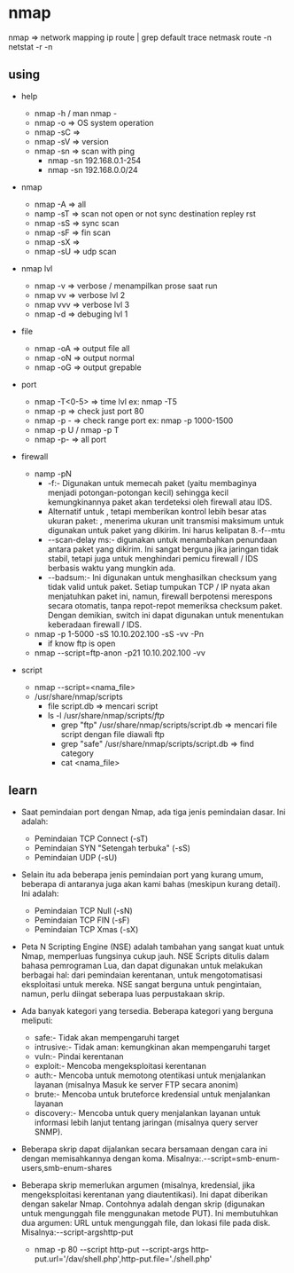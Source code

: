 # nmap
nmap => network mapping
    ip route | grep default
    trace
    netmask
    route -n 
    netstat -r -n

## using
- help
    - nmap -h / man nmap -
    - nmap -o => OS system operation
    - nmap -sC => 
    - nmap -sV => version
    - nmap -sn => scan with ping
        - nmap -sn 192.168.0.1-254
        - nmap -sn 192.168.0.0/24

- nmap
    - nmap -A => all
    - namp -sT => scan not open or not sync destination repley rst
    - nmap -sS => sync scan
    - nmap -sF => fin scan
    - nmap -sX => 
    - nmap -sU => udp scan


- nmap lvl 
    - nmap -v => verbose / menampilkan prose saat run
    - nmap vv => verbose lvl 2
    - nmap vvv => verbose lvl 3
    - nmap -d => debuging lvl 1

- file
    - nmap -oA => output file all
    - nmap -oN => output normal
    - nmap -oG => output grepable

- port
    - nmap -T<0-5> => time lvl ex: nmap -T5
    - nmap -p <port> => check just port 80
    - nmap -p <port>-<port> => check range port ex: nmap -p 1000-1500
    - nmap -p U / nmap -p T
    - nmap -p- => all port

- firewall
    - namp -pN
        - -f:- Digunakan untuk memecah paket (yaitu membaginya menjadi potongan-potongan kecil) sehingga kecil kemungkinannya paket akan terdeteksi oleh firewall atau IDS.
        - Alternatif untuk , tetapi memberikan kontrol lebih besar atas ukuran paket: , menerima ukuran unit transmisi maksimum untuk digunakan untuk paket yang dikirim. Ini harus kelipatan 8.-f--mtu <number>
        - --scan-delay <time>ms:- digunakan untuk menambahkan penundaan antara paket yang dikirim. Ini sangat berguna jika jaringan tidak stabil, tetapi juga untuk menghindari pemicu firewall / IDS berbasis waktu yang mungkin ada.
        - --badsum:- Ini digunakan untuk menghasilkan checksum yang tidak valid untuk paket. Setiap tumpukan TCP / IP nyata akan menjatuhkan paket ini, namun, firewall berpotensi merespons secara otomatis, tanpa repot-repot memeriksa checksum paket. Dengan demikian, switch ini dapat digunakan untuk menentukan keberadaan firewall / IDS.
    - nmap -p 1-5000 -sS 10.10.202.100 -sS -vv -Pn
        - if know ftp is open
    - nmap --script=ftp-anon -p21 10.10.202.100 -vv

- script
    - nmap --script=<nama_file>
    - /usr/share/nmap/scripts
        - file script.db => mencari script
        - ls -l /usr/share/nmap/scripts/*ftp*
            - grep "ftp" /usr/share/nmap/scripts/script.db => mencari file script dengan file diawali ftp
            - grep "safe" /usr/share/nmap/scripts/script.db => find category
            - cat <nama_file>

## learn
- Saat pemindaian port dengan Nmap, ada tiga jenis pemindaian dasar. Ini adalah:
    - Pemindaian TCP Connect (-sT)
    - Pemindaian SYN "Setengah terbuka" (-sS)
    - Pemindaian UDP (-sU)

- Selain itu ada beberapa jenis pemindaian port yang kurang umum, beberapa di antaranya juga akan kami bahas (meskipun kurang detail). Ini adalah:
    - Pemindaian TCP Null (-sN)
    - Pemindaian TCP FIN (-sF)
    - Pemindaian TCP Xmas (-sX)

- Peta N Scripting Engine (NSE) adalah tambahan yang sangat kuat untuk Nmap, memperluas fungsinya cukup jauh. NSE Scripts ditulis dalam bahasa pemrograman Lua, dan dapat digunakan untuk melakukan berbagai hal: dari pemindaian kerentanan, untuk mengotomatisasi eksploitasi untuk mereka. NSE sangat berguna untuk pengintaian, namun, perlu diingat seberapa luas perpustakaan skrip.
- Ada banyak kategori yang tersedia. Beberapa kategori yang berguna meliputi:
    - safe:- Tidak akan mempengaruhi target
    - intrusive:- Tidak aman: kemungkinan akan mempengaruhi target
    - vuln:- Pindai kerentanan
    - exploit:- Mencoba mengeksploitasi kerentanan
    - auth:- Mencoba untuk memotong otentikasi untuk menjalankan layanan (misalnya Masuk ke server FTP secara anonim)
    - brute:- Mencoba untuk bruteforce kredensial untuk menjalankan layanan
    - discovery:- Mencoba untuk query menjalankan layanan untuk informasi lebih lanjut tentang jaringan (misalnya query server SNMP).

- Beberapa skrip dapat dijalankan secara bersamaan dengan cara ini dengan memisahkannya dengan koma. Misalnya:.--script=smb-enum-users,smb-enum-shares
- Beberapa skrip memerlukan argumen (misalnya, kredensial, jika mengeksploitasi kerentanan yang diautentikasi). Ini dapat diberikan dengan sakelar Nmap. Contohnya adalah dengan skrip (digunakan untuk mengunggah file menggunakan metode PUT). Ini membutuhkan dua argumen: URL untuk mengunggah file, dan lokasi file pada disk. Misalnya:--script-argshttp-put
    - nmap -p 80 --script http-put --script-args http-put.url='/dav/shell.php',http-put.file='./shell.php'